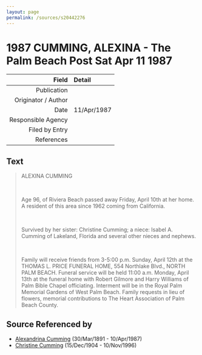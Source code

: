 ```yaml
---
layout: page
permalink: /sources/s20442276
---
```


# 1987 CUMMING, ALEXINA - The Palm Beach Post Sat Apr 11 1987

Field | Detail
---:|:---
Publication | 
Originator / Author | 
Date | 11/Apr/1987
Responsible Agency | 
Filed by Entry | 
References | 

## Text

> ALEXINA CUMMING
>
> <br/>
>
> Age 96, of Riviera Beach passed away Friday, April 10th at her home. A resident of this area since 1962 coming from California.
>
> <br/>
>
> Survived by her sister: Christine Cumming; a niece: Isabel A. Cumming of Lakeland, Florida and several other nieces and nephews.
>
> <br/>
>
> Family will receive friends from 3-5:00 p.m. Sunday, April 12th at the THOMAS L. PRICE FUNERAL HOME, 554 Northlake Blvd., NORTH PALM BEACH. Funeral service will be held 11:00 a.m. Monday, April 13th at the funeral home with Robert Gilmore and Harry Williams of Palm Bible Chapel officiating. Interment will be in the Royal Palm Memorial Gardens of West Palm Beach. Family requests in lieu of flowers, memorial contributions to The Heart Association of Palm Beach County.
>

## Source Referenced by

* [Alexandrina Cumming](../people/@57186713@-alexandrina-cumming-b1891-3-30-d1987-4-10.md) (30/Mar/1891 - 10/Apr/1987)
* [Christine Cumming](../people/@24328630@-christine-cumming-b1904-12-15-d1996-11-10.md) (15/Dec/1904 - 10/Nov/1996)

